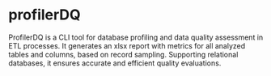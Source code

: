 # profilerDQ
ProfilerDQ is a CLI tool for database profiling and data quality assessment in ETL processes. It generates an xlsx report with metrics for all analyzed tables and columns, based on record sampling. Supporting relational databases, it ensures accurate and efficient quality evaluations.
